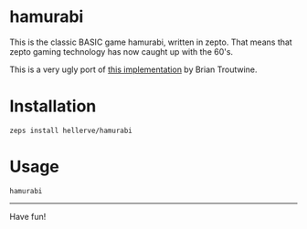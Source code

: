 # hamurabi

This is the classic BASIC game hamurabi, written in zepto.
That means that zepto gaming technology has now caught up with the 60's.

This is a very ugly port of [this implementation](https://github.com/blt/hamurabi)
by Brian Troutwine.

# Installation

```
zeps install hellerve/hamurabi
```

# Usage

```
hamurabi
```

<hr/>

Have fun!
